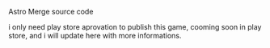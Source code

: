 Astro Merge source code

i only need play store aprovation to publish this game, cooming soon in play store, and i will update here with more informations. 
